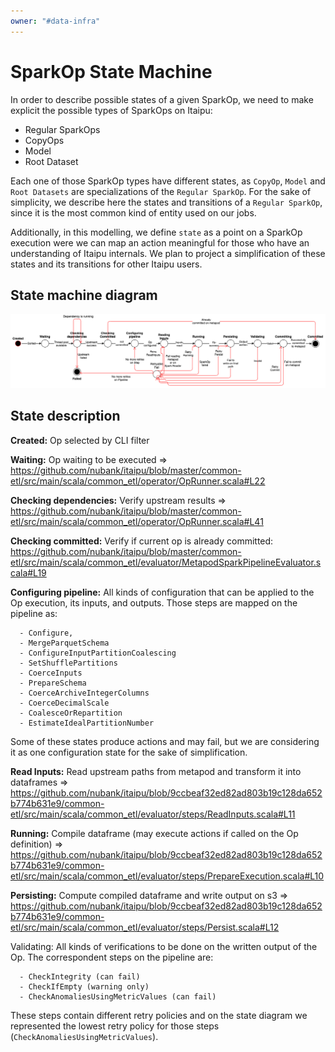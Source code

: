 ```yaml
---
owner: "#data-infra"
---
```


# SparkOp State Machine

In order to describe possible states of a given SparkOp, we need to make explicit the possible types of SparkOps on Itaipu:
- Regular SparkOps
- CopyOps
- Model
- Root Dataset

Each one of those SparkOp types have different states, as `CopyOp`, `Model` and `Root Datasets` are
specializations of the `Regular SparkOp`. For the sake of simplicity, we describe here the states
and transitions of a `Regular SparkOp`, since it is the most common kind of entity used on our jobs.

Additionally, in this modelling, we define `state` as a point on a SparkOp execution were we can map
an action meaningful for those who have an understanding of Itaipu internals. We plan to project a
simplification of these states and its transitions for other Itaipu users.

## State machine diagram

![SparkOp State Machine](../../../images/state-machine-itaipu.png)

## State description

**Created:** Op selected by CLI filter

**Waiting:** Op waiting to be executed => https://github.com/nubank/itaipu/blob/master/common-etl/src/main/scala/common_etl/operator/OpRunner.scala#L22

**Checking dependencies:** Verify upstream results => https://github.com/nubank/itaipu/blob/master/common-etl/src/main/scala/common_etl/operator/OpRunner.scala#L41

**Checking committed:** Verify if current op is already committed: https://github.com/nubank/itaipu/blob/master/common-etl/src/main/scala/common_etl/evaluator/MetapodSparkPipelineEvaluator.scala#L19

**Configuring pipeline:** All kinds of configuration that can be applied to the Op execution, its inputs, and outputs. Those steps are mapped on the pipeline as:

      - Configure,
      - MergeParquetSchema
      - ConfigureInputPartitionCoalescing
      - SetShufflePartitions
      - CoerceInputs
      - PrepareSchema
      - CoerceArchiveIntegerColumns
      - CoerceDecimalScale
      - CoalesceOrRepartition
      - EstimateIdealPartitionNumber
 
Some of these states produce actions and may fail, but we are considering it as one configuration state for the sake of simplification.
 
**Read Inputs:** Read upstream paths from metapod and transform it into dataframes => https://github.com/nubank/itaipu/blob/9ccbeaf32ed82ad803b19c128da652b774b631e9/common-etl/src/main/scala/common_etl/evaluator/steps/ReadInputs.scala#L11
 
**Running:** Compile dataframe (may execute actions if called on the Op definition) => https://github.com/nubank/itaipu/blob/9ccbeaf32ed82ad803b19c128da652b774b631e9/common-etl/src/main/scala/common_etl/evaluator/steps/PrepareExecution.scala#L10
 
**Persisting:** Compute compiled dataframe and write output on s3 => https://github.com/nubank/itaipu/blob/9ccbeaf32ed82ad803b19c128da652b774b631e9/common-etl/src/main/scala/common_etl/evaluator/steps/Persist.scala#L12

Validating: All kinds of verifications to be done on the written output of the Op. The correspondent steps on the pipeline are:

      - CheckIntegrity (can fail)
      - CheckIfEmpty (warning only)
      - CheckAnomaliesUsingMetricValues (can fail)
 
These steps contain different retry policies and on the state diagram we represented the lowest retry policy for those steps (`CheckAnomaliesUsingMetricValues`).
